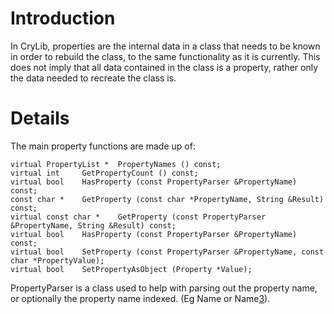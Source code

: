 # Introduction #

In CryLib, properties are the internal data in a class that needs to be known in order to rebuild the class, to the same functionality as it is currently.   This does not imply that all data contained in the class is a property, rather only the data needed to recreate the class is.


# Details #

The main property functions are made up of:
```
virtual PropertyList * 	PropertyNames () const;
virtual int 	GetPropertyCount () const;
virtual bool 	HasProperty (const PropertyParser &PropertyName) const;
const char * 	GetProperty (const char *PropertyName, String &Result) const;
virtual const char * 	GetProperty (const PropertyParser &PropertyName, String &Result) const;
virtual bool 	HasProperty (const PropertyParser &PropertyName) const;
virtual bool 	SetProperty (const PropertyParser &PropertyName, const char *PropertyValue);
virtual bool 	SetPropertyAsObject (Property *Value);
```

PropertyParser is a class used to help with parsing out the property name, or optionally the property name indexed. (Eg Name or Name[3](3.md)).

